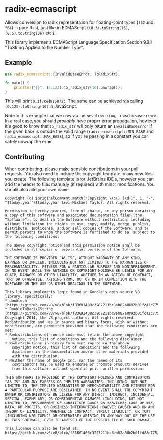 # radix-ecmascript
Allows conversion to radix representation for floating-point types (`f32` and `f64`) in pure Rust,
just like in ECMAScript (`(0.5).toString(16)`, `(0.5).toString(36)` etc.).

This library implements ECMAScript Language Specification Section 9.8.1 "ToString Applied to the Number Type".

## Example
```rust
use radix_ecmascript::{InvalidBaseError, ToRadixStr};

fn main() {
    println!("{}", (0.123).to_radix_str(16).unwrap());
}
```
This will print `0.1f7ced916872b`. The same can be achieved via calling `(0.123).toString(16)` in JavaScript.

Note in this example that we unwrap the `Result<String, InvalidBaseError>`. In a real case, you should *probably*
have proper error propagation, however it's good to know that `to_radix_str` will only return an `InvalidBaseError`
if the given base is outside the valid range (`radix_ecmascript::MIN_BASE` and `radix_ecmascript::MAX_BASE`),
so if you're passing in a constant you can safely unwrap the error.

## Contributing
When contributing, please make sensible contributions in your pull requests. You also need to include the copyright
template in any new files you create. The following template is for JetBrains IDE's, however you can add the header
to files manually (if required) with minor modifications. You should also add your own name.

```
Copyright (c) $originalComment.match("Copyright \(c\) (\d+)", 1, "-", "$today.year")$today.year Levi-Michael Taylor. All rights reserved.

Permission is hereby granted, free of charge, to any person obtaining a copy of this software and associated documentation files (the “Software”), to deal in the Software without restriction, including without limitation the rights to use, copy, modify, merge, publish, distribute, sublicense, and/or sell copies of the Software, and to permit persons to whom the Software is furnished to do so, subject to the following conditions:

The above copyright notice and this permission notice shall be included in all copies or substantial portions of the Software.

THE SOFTWARE IS PROVIDED “AS IS”, WITHOUT WARRANTY OF ANY KIND, EXPRESS OR IMPLIED, INCLUDING BUT NOT LIMITED TO THE WARRANTIES OF MERCHANTABILITY, FITNESS FOR A PARTICULAR PURPOSE AND NONINFRINGEMENT. IN NO EVENT SHALL THE AUTHORS OR COPYRIGHT HOLDERS BE LIABLE FOR ANY CLAIM, DAMAGES OR OTHER LIABILITY, WHETHER IN AN ACTION OF CONTRACT, TORT OR OTHERWISE, ARISING FROM, OUT OF OR IN CONNECTION WITH THE SOFTWARE OR THE USE OR OTHER DEALINGS IN THE SOFTWARE.

This library implements logic found in Google's open-source V8 library, specifically:
* double.h (https://github.com/v8/v8/blob/f83601408c3207211bc8eb82a8802b01fd82c775/src/numbers/double.h)
* DoubleToRadixCString (https://github.com/v8/v8/blob/f83601408c3207211bc8eb82a8802b01fd82c775/src/numbers/conversions.cc#L1269)
Copyright 2014, the V8 project authors. All rights reserved.
Redistribution and use in source and binary forms, with or without
modification, are permitted provided that the following conditions are
met:
* Redistributions of source code must retain the above copyright
   notice, this list of conditions and the following disclaimer.
* Redistributions in binary form must reproduce the above
   copyright notice, this list of conditions and the following
   disclaimer in the documentation and/or other materials provided
   with the distribution.
* Neither the name of Google Inc. nor the names of its
   contributors may be used to endorse or promote products derived
   from this software without specific prior written permission.

THIS SOFTWARE IS PROVIDED BY THE COPYRIGHT HOLDERS AND CONTRIBUTORS
"AS IS" AND ANY EXPRESS OR IMPLIED WARRANTIES, INCLUDING, BUT NOT
LIMITED TO, THE IMPLIED WARRANTIES OF MERCHANTABILITY AND FITNESS FOR
A PARTICULAR PURPOSE ARE DISCLAIMED. IN NO EVENT SHALL THE COPYRIGHT
OWNER OR CONTRIBUTORS BE LIABLE FOR ANY DIRECT, INDIRECT, INCIDENTAL,
SPECIAL, EXEMPLARY, OR CONSEQUENTIAL DAMAGES (INCLUDING, BUT NOT
LIMITED TO, PROCUREMENT OF SUBSTITUTE GOODS OR SERVICES; LOSS OF USE,
DATA, OR PROFITS; OR BUSINESS INTERRUPTION) HOWEVER CAUSED AND ON ANY
THEORY OF LIABILITY, WHETHER IN CONTRACT, STRICT LIABILITY, OR TORT
(INCLUDING NEGLIGENCE OR OTHERWISE) ARISING IN ANY WAY OUT OF THE USE
OF THIS SOFTWARE, EVEN IF ADVISED OF THE POSSIBILITY OF SUCH DAMAGE.

This license can also be found at: https://github.com/v8/v8/blob/f83601408c3207211bc8eb82a8802b01fd82c775/LICENSE
```
